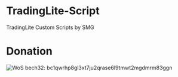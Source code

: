 # TradingLite-Script
TradingLite Custom Scripts by SMG



# Donation
![WoS](https://user-images.githubusercontent.com/86971113/202865093-36410cf2-698e-4bc5-b7cc-0a46a4ac2739.png)
bech32: bc1qwrhp8gl3xt7ju2qrase6l9tmwt2mgdmrm83ggn
